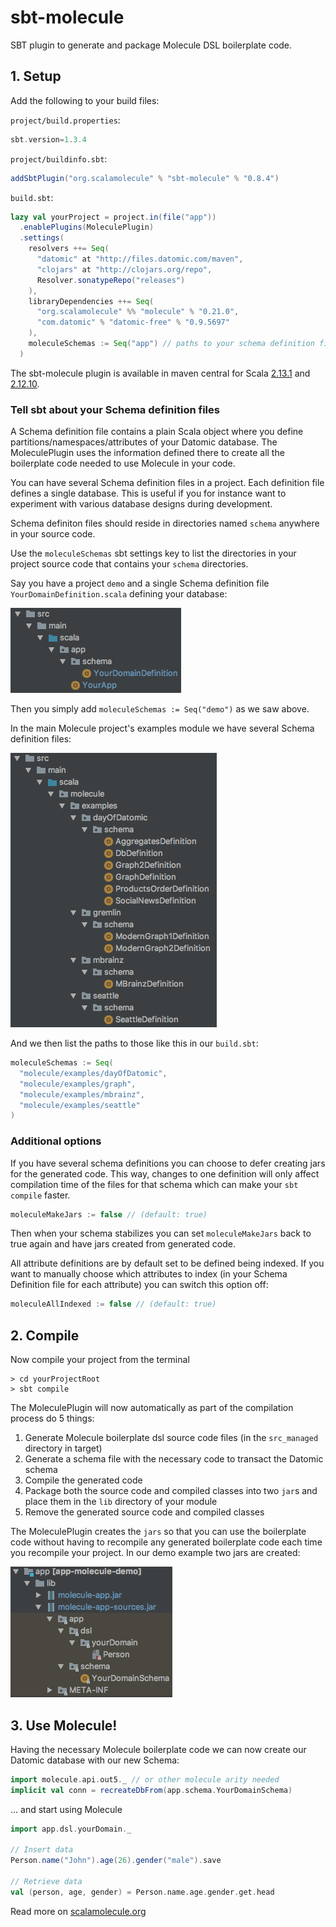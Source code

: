 # sbt-molecule
SBT plugin to generate and package Molecule DSL boilerplate code.

## 1. Setup

Add the following to your build files: 

`project/build.properties`:

```scala
sbt.version=1.3.4
```

`project/buildinfo.sbt`:

```scala
addSbtPlugin("org.scalamolecule" % "sbt-molecule" % "0.8.4")
```

`build.sbt`:

```scala
lazy val yourProject = project.in(file("app"))
  .enablePlugins(MoleculePlugin)
  .settings(
    resolvers ++= Seq(
      "datomic" at "http://files.datomic.com/maven",
      "clojars" at "http://clojars.org/repo",
      Resolver.sonatypeRepo("releases")
    ),
    libraryDependencies ++= Seq(
      "org.scalamolecule" %% "molecule" % "0.21.0",
      "com.datomic" % "datomic-free" % "0.9.5697"
    ),
    moleculeSchemas := Seq("app") // paths to your schema definition files...
  )
```
The sbt-molecule plugin is available in maven central for Scala 
[2.13.1](https://oss.sonatype.org/content/repositories/releases/org/scalamolecule/sbt-molecule_2.13.1/) and
[2.12.10](https://oss.sonatype.org/content/repositories/releases/org/scalamolecule/sbt-molecule_2.12.10/).


### Tell sbt about your Schema definition files

A Schema definition file contains a plain Scala object where you define 
partitions/namespaces/attributes of your Datomic database. The MoleculePlugin uses the information
defined there to create all the boilerplate code needed to use Molecule in your code.

You can have several Schema definition files in a project. Each definition file defines a single database. 
This is useful if you for instance want to experiment with various database designs during development.

Schema definiton files should reside in directories named `schema` anywhere in your source code.

Use the `moleculeSchemas` sbt settings key to list the directories in your project source
code that contains your `schema` directories.

Say you have a project `demo` and a single Schema definition file `YourDomainDefinition.scala`
defining your database:

![](img/dirs1.png)

Then you simply add `moleculeSchemas := Seq("demo")` as we saw above.

In the main Molecule project's examples module we have several Schema definition files:

![](img/dirs2.png)

And we then list the paths to those like this in our `build.sbt`:

```scala
moleculeSchemas := Seq(
  "molecule/examples/dayOfDatomic",
  "molecule/examples/graph",
  "molecule/examples/mbrainz",
  "molecule/examples/seattle"
)
```

### Additional options

If you have several schema definitions you can choose to defer creating jars for the generated code. This way, changes
to one definition will only affect compilation time of the files for that schema which can make your `sbt compile` faster.
```scala
moleculeMakeJars := false // (default: true)
```
Then when your schema stabilizes you can set `moleculeMakeJars` back to true again and have jars created from
generated code.

All attribute definitions are by default set to be defined being indexed. If you want to manually choose which attributes 
to index (in your Schema Definition file for each attribute) you can switch this option off:

```scala
moleculeAllIndexed := false // (default: true)
```


## 2. Compile

Now compile your project from the terminal

```
> cd yourProjectRoot
> sbt compile
```

The MoleculePlugin will now automatically as part of the compilation process do 5 things:

1. Generate Molecule boilerplate dsl source code files (in the `src_managed` directory in target)
2. Generate a schema file with the necessary code to transact the Datomic schema  
3. Compile the generated code
4. Package both the source code and compiled classes into two `jar`s and place them in the `lib` directory of your module
5. Remove the generated source code and compiled classes

The MoleculePlugin creates the `jars` so that you can use the boilerplate code without having to recompile any 
generated boilerplate code each time you recompile your project. In our demo example two jars are created:

![](img/dirs3.png)


## 3. Use Molecule!

Having the necessary Molecule boilerplate code we can now create our Datomic database with our new Schema:

```scala
import molecule.api.out5._ // or other molecule arity needed
implicit val conn = recreateDbFrom(app.schema.YourDomainSchema)
```

... and start using Molecule

```scala
import app.dsl.yourDomain._

// Insert data
Person.name("John").age(26).gender("male").save

// Retrieve data
val (person, age, gender) = Person.name.age.gender.get.head
```

Read more on [scalamolecule.org](http://www.scalamolecule.org)